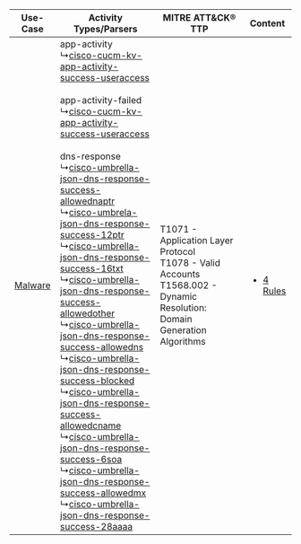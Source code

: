 |    Use-Case    | Activity Types/Parsers    | MITRE ATT&CK® TTP    | Content    |
|:----:| ---- | ---- | ---- |
| [Malware](../../../UseCases/uc_malware.md) |  app-activity<br> ↳[cisco-cucm-kv-app-activity-success-useraccess](Ps/pC_ciscocucmkvappactivitysuccessuseraccess.md)<br><br> app-activity-failed<br> ↳[cisco-cucm-kv-app-activity-success-useraccess](Ps/pC_ciscocucmkvappactivitysuccessuseraccess.md)<br><br> dns-response<br> ↳[cisco-umbrella-json-dns-response-success-allowednaptr](Ps/pC_ciscoumbrellajsondnsresponsesuccessallowednaptr.md)<br> ↳[cisco-umbrela-json-dns-response-success-12ptr](Ps/pC_ciscoumbrelajsondnsresponsesuccess12ptr.md)<br> ↳[cisco-umbrella-json-dns-response-success-16txt](Ps/pC_ciscoumbrellajsondnsresponsesuccess16txt.md)<br> ↳[cisco-umbrella-json-dns-response-success-allowedother](Ps/pC_ciscoumbrellajsondnsresponsesuccessallowedother.md)<br> ↳[cisco-umbrella-json-dns-response-success-allowedns](Ps/pC_ciscoumbrellajsondnsresponsesuccessallowedns.md)<br> ↳[cisco-umbrella-json-dns-response-success-blocked](Ps/pC_ciscoumbrellajsondnsresponsesuccessblocked.md)<br> ↳[cisco-umbrella-json-dns-response-success-allowedcname](Ps/pC_ciscoumbrellajsondnsresponsesuccessallowedcname.md)<br> ↳[cisco-umbrella-json-dns-response-success-6soa](Ps/pC_ciscoumbrellajsondnsresponsesuccess6soa.md)<br> ↳[cisco-umbrella-json-dns-response-success-allowedmx](Ps/pC_ciscoumbrellajsondnsresponsesuccessallowedmx.md)<br> ↳[cisco-umbrella-json-dns-response-success-28aaaa](Ps/pC_ciscoumbrellajsondnsresponsesuccess28aaaa.md)<br> | T1071 - Application Layer Protocol<br>T1078 - Valid Accounts<br>T1568.002 - Dynamic Resolution: Domain Generation Algorithms<br> | [<ul><li>4 Rules</li></ul>](RM/r_m_cisco_cisco_Malware.md) |